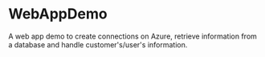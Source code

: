 # WebAppDemo
A web app demo to create connections on Azure, retrieve information from a database and handle customer's/user's information.
